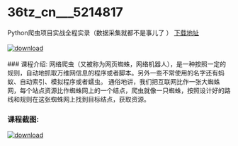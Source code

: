 # 36tz_cn___5214817
Python爬虫项目实战全程实录（数据采集就都不是事儿了 ）
[下载地址](http://www.36tz.cn/article/5214817 "下载地址")
<br/></br>[![download](http://36tz.cn/muke_img/2020_08_1-31-300x168.png "下载地址")](http://www.36tz.cn/article/5214817 "下载地址")
<br/></br>### 课程介绍:
网络爬虫（又被称为网页蜘蛛，网络机器人），是一种按照一定的规则，自动地抓取万维网信息的程序或者脚本。另外一些不常使用的名字还有蚂蚁、自动索引、模拟程序或者蠕虫。
通俗地讲，我们把互联网比作一张大蜘蛛网，每个站点资源比作蜘蛛网上的一个结点，爬虫就像一只蜘蛛，按照设计好的路线和规则在这张蜘蛛网上找到目标结点，获取资源。

### 课程截图:
[![download](http://36tz.cn/muke_img/2020_08_2-29.png "下载地址")](http://www.36tz.cn/article/5214817 "下载地址")
